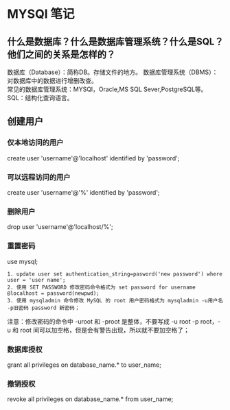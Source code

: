 # MYSQl 笔记
## 什么是数据库？什么是数据库管理系统？什么是SQL？他们之间的关系是怎样的？
数据库（Database）：简称DB。存储文件的地方。
数据库管理系统（DBMS）：对数据库中的数据进行增删改查。  
常见的数据库管理系统：MYSQl，Oracle,MS SQL Sever,PostgreSQL等。  
SQL：结构化查询语言。

## 创建用户

### 仅本地访问的用户
  create user 'username'@'localhost' identified by 'password';
### 可以远程访问的用户
  create user 'username'@'%' identified by 'password';
### 删除用户
  drop user 'username'@'localhost/%';
### 重置密码
  use mysql;
  
	1. update user set authentication_string=pasword('new password') where user = 'user name';
	2. 使用 SET PASSWORD 修改密码命令格式为 set password for username @localhost = password(newpwd);
	3. 使用 mysqladmin 命令修改 MySQL 的 root 用户密码格式为 mysqladmin -u用户名 -p旧密码 password 新密码；

注意：修改密码的命令中 -uroot 和 -proot 是整体，不要写成 -u root -p root，-u 和 root 间可以加空格，但是会有警告出现，所以就不要加空格了；

### 数据库授权
grant all privileges on database_name.* to user_name;
### 撤销授权
revoke all privileges on database_name.* from user_name;
